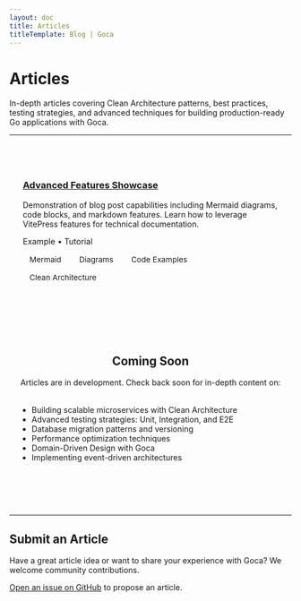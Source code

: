 ```yaml
---
layout: doc
title: Articles
titleTemplate: Blog | Goca
---
```


# Articles

In-depth articles covering Clean Architecture patterns, best practices, testing strategies, and advanced techniques for building production-ready Go applications with Goca.

---

<style scoped>
.article-list {
  margin-top: 2rem;
}

.article-item {
  padding: 1.5rem;
  border: 1px solid var(--vp-c-divider);
  border-radius: 8px;
  margin-bottom: 1.5rem;
  transition: all 0.3s ease;
}

.article-item:hover {
  border-color: var(--vp-c-brand);
  transform: translateY(-2px);
  box-shadow: 0 4px 12px rgba(0, 0, 0, 0.1);
}

.article-meta {
  color: var(--vp-c-text-2);
  font-size: 0.9rem;
  margin-top: 0.5rem;
}

.article-tags {
  display: flex;
  gap: 0.5rem;
  margin-top: 0.75rem;
  flex-wrap: wrap;
}

.article-tag {
  background: var(--vp-c-bg-soft);
  color: var(--vp-c-text-2);
  padding: 0.25rem 0.75rem;
  border-radius: 12px;
  font-size: 0.85rem;
  border: 1px solid var(--vp-c-divider);
}

.coming-soon {
  text-align: center;
  padding: 3rem 1rem;
  color: var(--vp-c-text-2);
}
</style>

<div class="article-list">

<div class="article-item">
  <h3>
    <a href="/goca/blog/articles/example-showcase">Advanced Features Showcase</a>
  </h3>
  <p>Demonstration of blog post capabilities including Mermaid diagrams, code blocks, and markdown features. Learn how to leverage VitePress features for technical documentation.</p>
  <div class="article-meta">Example • Tutorial</div>
  <div class="article-tags">
    <span class="article-tag">Mermaid</span>
    <span class="article-tag">Diagrams</span>
    <span class="article-tag">Code Examples</span>
    <span class="article-tag">Clean Architecture</span>
  </div>
</div>

<div class="coming-soon">
  <h2>Coming Soon</h2>
  <p>Articles are in development. Check back soon for in-depth content on:</p>
  <ul style="text-align: left; max-width: 600px; margin: 2rem auto;">
    <li>Building scalable microservices with Clean Architecture</li>
    <li>Advanced testing strategies: Unit, Integration, and E2E</li>
    <li>Database migration patterns and versioning</li>
    <li>Performance optimization techniques</li>
    <li>Domain-Driven Design with Goca</li>
    <li>Implementing event-driven architectures</li>
  </ul>
</div>

</div>

---

## Submit an Article

Have a great article idea or want to share your experience with Goca? We welcome community contributions.

[Open an issue on GitHub](https://github.com/sazardev/goca/issues/new?title=Article%20Proposal:) to propose an article.
